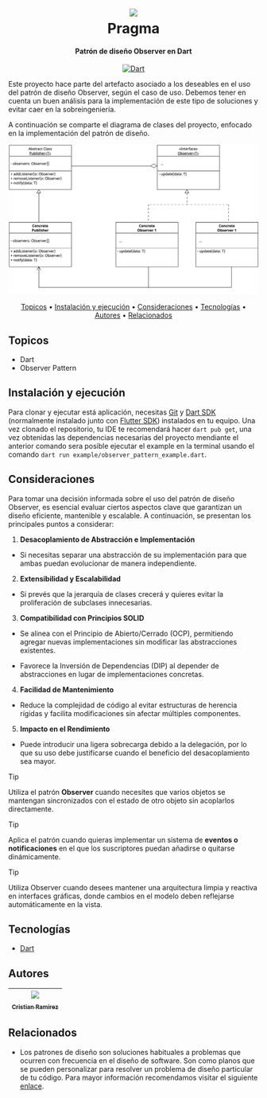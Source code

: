 

<h1 align="center">
  <br>
  <a href="http://www.amitmerchant.com/electron-markdownify"><img src="https://f.hubspotusercontent20.net/hubfs/2829524/Copia%20de%20LOGOTIPO_original-2.png"></a>
  <br>
  Pragma
  <br>
</h1>

<h4 align="center">Patrón de diseño Observer en Dart</h4>

<p align="center">
  <a href="https://dart.dev/"><img src="https://img.shields.io/badge/Dart-v3.6.2-1C2834?style=flat&logo=dart" alt="Dart" /></a>
</p>

Este proyecto hace parte del artefacto asociado a los deseables en el uso del patrón de diseño Observer, según el caso de uso. Debemos tener en cuenta un buen análisis para la implementación de este tipo de soluciones y evitar caer en la sobreingeniería.

A continuación se comparte el diagrama de clases del proyecto, enfocado en la implementación del patrón de diseño.
<p style="text-align: center;">
  <img src="../readme_assets/class_diagram_observer.png" alt="Diagrama de clases del patrón Observer" width="600" height="auto" />
</p>



<p align="center">
  <a href="#topicos">Topicos</a> •
  <a href="#instalación-y-ejecución">Instalación y ejecución</a> •
  <a href="#consideraciones">Consideraciones</a> •
  <a href="#tecnologias">Tecnologías</a> •
  <a href="#credits">Autores</a> •
  <a href="#related">Relacionados</a>
</p>

## Topicos

* Dart
* Observer Pattern

## Instalación y ejecución

Para clonar y ejecutar está aplicación, necesitas [Git](https://git-scm.com) y [Dart SDK](https://dart.dev/get-dart) (normalmente instalado junto con [Flutter SDK](https://docs.flutter.dev/get-started/install)) instalados en tu equipo. Una vez clonado el repositorio, tu IDE te recomendará hacer `dart pub get`, una vez obtenidas las dependencias necesarias del proyecto mendiante el anterior comando sera posible ejecutar el example en la terminal usando el comando `dart run example/observer_pattern_example.dart`.


## Consideraciones
Para tomar una decisión informada sobre el uso del patrón de diseño Observer, es esencial evaluar ciertos aspectos clave que garantizan un diseño eficiente, mantenible y escalable. A continuación, se presentan los principales puntos a considerar:

1. **Desacoplamiento de Abstracción e Implementación**
- Si necesitas separar una abstracción de su implementación para que ambas puedan evolucionar de manera independiente.

2. **Extensibilidad y Escalabilidad**
- Si prevés que la jerarquía de clases crecerá y quieres evitar la proliferación de subclases innecesarias.

3. **Compatibilidad con Principios SOLID**
- Se alinea con el Principio de Abierto/Cerrado (OCP), permitiendo agregar nuevas implementaciones sin modificar las abstracciones existentes.

- Favorece la Inversión de Dependencias (DIP) al depender de abstracciones en lugar de implementaciones concretas.

4. **Facilidad de Mantenimiento**
- Reduce la complejidad de código al evitar estructuras de herencia rígidas y facilita modificaciones sin afectar múltiples componentes.

5. **Impacto en el Rendimiento**
- Puede introducir una ligera sobrecarga debido a la delegación, por lo que su uso debe justificarse cuando el beneficio del desacoplamiento sea mayor.

> [!TIP]  
> Utiliza el patrón **Observer** cuando necesites que varios objetos se mantengan sincronizados con el estado de otro objeto sin acoplarlos directamente.

> [!TIP]  
> Aplica el patrón cuando quieras implementar un sistema de **eventos o notificaciones** en el que los suscriptores puedan añadirse o quitarse dinámicamente.

> [!TIP]  
> Utiliza Observer cuando desees mantener una arquitectura limpia y reactiva en interfaces gráficas, donde cambios en el modelo deben reflejarse automáticamente en la vista.



## Tecnologías
-   [Dart](https://dart.dev/)


## Autores

| [<img src="https://avatars.githubusercontent.com/u/211274450?v=4?width=400" width=115><br><sub>Cristian Ramirez</sub>](https://github.com/juliocruizc) <br/> | 
:------------------------------------------------------------------------------------------------------------------------------------------------------------------------------:|


## Relacionados

- Los patrones de diseño son soluciones habituales a problemas que ocurren con frecuencia en el diseño de software. Son como planos que se pueden personalizar para resolver un problema de diseño particular de tu código. Para mayor información recomendamos visitar el siguiente [enlace](https://refactoring.guru/es/design-patterns).